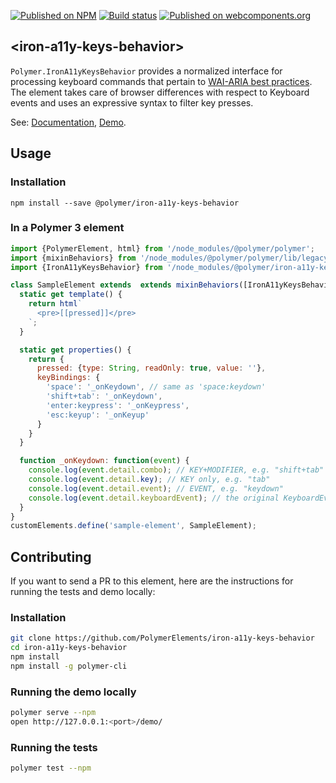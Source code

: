 [![Published on NPM](https://img.shields.io/npm/v/@polymer/iron-a11y-keys-behavior.svg)](https://www.npmjs.com/package/@polymer/iron-a11y-keys-behavior)
[![Build status](https://travis-ci.org/PolymerElements/iron-a11y-keys-behavior.svg?branch=master)](https://travis-ci.org/PolymerElements/iron-a11y-keys-behavior)
[![Published on webcomponents.org](https://img.shields.io/badge/webcomponents.org-published-blue.svg)](https://webcomponents.org/element/@polymer/iron-a11y-keys-behavior)

## &lt;iron-a11y-keys-behavior&gt;
`Polymer.IronA11yKeysBehavior` provides a normalized interface for processing
keyboard commands that pertain to [WAI-ARIA best practices](http://www.w3.org/TR/wai-aria-practices/#kbd_general_binding).
The element takes care of browser differences with respect to Keyboard events
and uses an expressive syntax to filter key presses.

See: [Documentation](https://www.webcomponents.org/element/@polymer/iron-a11y-keys-behavior),
  [Demo](https://www.webcomponents.org/element/@polymer/iron-a11y-keys-behavior/demo/demo/index.html).

## Usage

### Installation
```
npm install --save @polymer/iron-a11y-keys-behavior
```

### In a Polymer 3 element
```js
import {PolymerElement, html} from '/node_modules/@polymer/polymer';
import {mixinBehaviors} from '/node_modules/@polymer/polymer/lib/legacy/class.js';
import {IronA11yKeysBehavior} from '/node_modules/@polymer/iron-a11y-keys-behavior/iron-a11y-keys-behavior.js';

class SampleElement extends  extends mixinBehaviors([IronA11yKeysBehavior], PolymerElement) {
  static get template() {
    return html`
      <pre>[[pressed]]</pre>
    `;
  }

  static get properties() {
    return {
      pressed: {type: String, readOnly: true, value: ''},
      keyBindings: {
        'space': '_onKeydown', // same as 'space:keydown'
        'shift+tab': '_onKeydown',
        'enter:keypress': '_onKeypress',
        'esc:keyup': '_onKeyup'
      }
    }
  }

  function _onKeydown: function(event) {
    console.log(event.detail.combo); // KEY+MODIFIER, e.g. "shift+tab"
    console.log(event.detail.key); // KEY only, e.g. "tab"
    console.log(event.detail.event); // EVENT, e.g. "keydown"
    console.log(event.detail.keyboardEvent); // the original KeyboardEvent
  }
}
customElements.define('sample-element', SampleElement);
```

## Contributing
If you want to send a PR to this element, here are
the instructions for running the tests and demo locally:

### Installation
```sh
git clone https://github.com/PolymerElements/iron-a11y-keys-behavior
cd iron-a11y-keys-behavior
npm install
npm install -g polymer-cli
```

### Running the demo locally
```sh
polymer serve --npm
open http://127.0.0.1:<port>/demo/
```

### Running the tests
```sh
polymer test --npm
```
